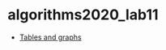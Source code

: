# algorithms2020_lab11

* [Tables and graphs](https://docs.google.com/spreadsheets/d/1j7zHTe6o5eR_I7UqN_bIRAKSVLE8-k9Tzl4k_FVhjEI/edit#gid=0)
